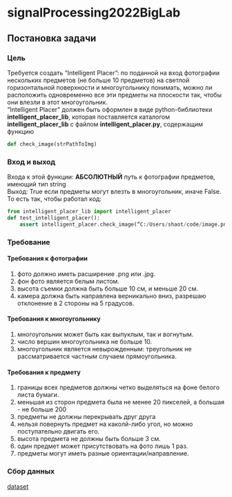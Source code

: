 # signalProcessing2022BigLab
## Постановка задачи
### Цель
Требуется создать “Intelligent Placer”: по поданной на вход фотографии нескольких предметов (не больше 10 предметов) на светлой горизонтальной поверхности и многоугольнику понимать, можно ли расположить одновременно все эти предметы на плоскости так, чтобы они влезли в этот многоугольник. <br>
“Intelligent Placer” должен быть оформлен в виде python-библиотеки **intelligent_placer_lib**, которая поставляется каталогом **intelligent_placer_lib** с файлом **intelligent_placer.py**, содержащим функцию
```python
def check_image(strPathToImg)
```
### Вход и выход 
Входа к этой функции: **АБСОЛЮТНЫЙ** путь к фотографии предметов, имеющий тип string <br>
Выход: True если предметы могут влезть в многоугольник, иначе False. То есть так, чтобы работал код:
```python
from intelligent_placer_lib import intelligent_placer
def test_intelligent_placer():
	assert intelligent_placer.check_image(“C:/Users/shaot/code/image.png”)
```

### Требование
#### Требования к фотографии
1. фото должно иметь расширение .png или .jpg.
2. фон фото является белым листом.
3. высота съемки должна быть больше 10 см, и меньше 20 см.
4. камера должна быть направлена верникально вниз, разрешаю отклонение в 2 стороны на 5 градусов.
#### Требования к многоугольнику
1. многоугольник может быть как выпуклым, так и вогнутым.
2. число вершин многоугольника не больше 10.
3. многоугольник является невырожденным: треугольник не рассматривается частным случаем прямоугольника.

#### Требования к предмету
1. границы всех предметов должны четко выделяться на фоне белого листа бумаги.
2. меньшая из сторон предмета была не менее 20 пикселей, а большая - не больше 200
3. предметы не должны перекрывать друг друга
5. нельзя повернуть предмет на каколй-либо угол, но можно поступательно двигать его.
8. высота предмета не должны быть больше 3 см.
9. один предмет может присутствовать на фото лишь 1 раз.
10. предметы могут иметь разные ориентации/направление.
### Сбор данных
[dataset](https://disk.yandex.ru/d/SmLf_oLTA4gXsw)
